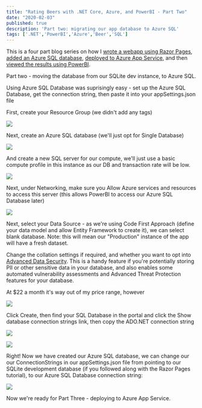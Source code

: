 ```yaml
---
title: "Rating Beers with .NET Core, Azure, and PowerBI - Part Two"
date: "2020-02-03"
published: true
description: 'Part two: migrating our app database to Azure SQL'
tags: ['.NET','PowerBI','Azure','Beer','SQL']
---
```


This is a four part blog series on how I [wrote a webapp using Razor Pages](/rating-beers-with-net-core-azure-and-powerbi-part-one/), [added an Azure SQL database](/rating-beers-with-net-core-azure-and-powerbi-part-two/), [deployed to Azure App Service](/rating-beers-with-net-core-azure-and-powerbi-part-three/), and then [viewed the results using PowerBI](/rating-beers-with-net-core-azure-and-powerbi-part-four/).

Part two - moving the database from our SQLite dev instance, to Azure SQL.

Using Azure SQL Database was suprisingly easy - set up the Azure SQL Database, get the connection string, then paste it into your appSettings.json file

First, create your Resource Group (we didn't add any tags)

![](/images/2020/01/image-1.png?w=1024)

Next, create an Azure SQL database (we'll just opt for Single Database)

![](/images/2020/01/image-2.png?w=626)

And create a new SQL server for our compute, we'll just use a basic compute profile in this instance as our DB and transaction rate will be low.

![](/images/2020/01/image-3.png?w=439)

Next, under Networking, make sure you Allow Azure services and resources to access this server (this allows PowerBI to access our Azure SQL Database later)

![](/images/2020/01/image-4.png?w=998)

Next, select your Data Source - as we're using Code First Approach (define your data model and allow Entity Framework to create it), we can select blank database. Note: this will mean our "Production" instance of the app will have a fresh dataset.

Change the collation settings if required, and whether you want to opt into [Advanced Data Security](https://docs.microsoft.com/en-us/azure/sql-database/sql-database-advanced-data-security). This is a handy feature if you're potentially storing PII or other sensitive data in your database, and also enables some automated vulnerability assessments and Advanced Threat Protection features for your database.

At $22 a month it's way out of my price range, however

![](/images/2020/01/image-5.png?w=864)

Click Create, then find your SQL Database in the portal and click the Show database connection strings link, then copy the ADO.NET connection string

![](/images/2020/01/image-6.png?w=1024)

![](/images/2020/01/image-7.png?w=1024)

Right! Now we have created our Azure SQL database, we can change our our ConnectionStrings in our appSettings.json file from pointing to our SQLite development database (if you followed along with the Razor Pages tutorial), to our Azure SQL Database connection string:

![](/images/2020/01/image-8.png?w=1024)

Now we're ready for Part Three - deploying to Azure App Service.
